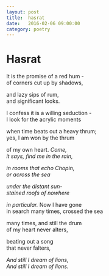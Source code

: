 ```yaml
---
layout: post
title:  hasrat
date:   2016-02-06 09:00:00
category: poetry
---
```

<h1>Hasrat</h1>

It is the promise of a red hum -  
of corners cut up by shadows,

and lazy sips of rum,  
and significant looks.

I confess it is a willing seduction -  
I look for the acrylic moments

when time beats out a heavy thrum;  
yes, I am won by the thrum

of my own heart. *Come,*  
*it says, find me in the rain,*

*in rooms that echo Chopin,  
or across the sea*

*under the distant sun-  
stained roofs of nowhere*

*in particular.* Now I have gone  
in search many times, crossed the sea

many times, and still the drum  
of my heart never alters,

beating out a song  
that never falters,

*And still I dream of lions,  
And still I dream of lions.*





 

